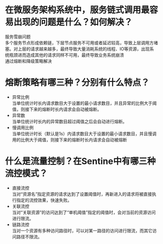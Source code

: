 # 在微服务架构系统中，服务链式调用最容易出现的问题是什么？如何解决？  

服务雪崩问题  
多个服务节点形成依赖链，下层节点服务不可用或者延迟较高，导致上层调用方堵塞。对上层的请求越来越多，最终导致大量消耗系统的线程、IO等资源，出现系统瓶颈进而造成其他的请求同样不可用，最终导致业务系统崩溃  
通过熔断和降级策略解决  

# 熔断策略有哪三种？分别有什么特点？  

- 异常比例  
当单位统计时长内请求数目大于设置的最小请求数目，并且异常的比例大于阈值，则接下来的熔断时长内请求会自动被熔断。  
- 异常数  
当单位统计时长内的异常数目超过阈值之后会自动进行熔断。  
- 慢调用比例  
当单位统计时长（默认是1s）内请求数目大于设置的最小请求数目，并且慢调用的比例大于阈值，则接下来的熔断时长内请求会自动被熔断  

# 什么是流量控制？在Sentine中有哪三种流控模式？  

- 直接流控  
当对“资源名”指定资源的请求达到了设置阈值时，再新进入的请求将被直接执行指定的流控效果，快速失败。  
- 关联流控  
当对“关联资源”的访问达到了“单机阈值”指定的阈值时，会对当前的资源访问进行限流。  
- 链路流控  
当对一个资源有多种访问路径时，可以对某一路径的访问进行限流，而其它访问路径不限流。  
